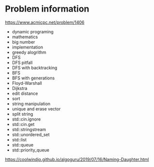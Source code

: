 # Problem information

<https://www.acmicpc.net/problem/1406>

- dynamic programing
- mathematics
- big number
- implementation
- greedy alogrithm
- DFS
- DFS pitfall
- DFS with backtracking
- BFS
- BFS with generations
- Floyd-Warshall
- Dijkstra
- edit distance
- sort
- string manipulation
- unique and erase vector
- split string
- std::cin.ignore
- std::cin.get
- std::stringstream
- std::unordered_set
- std::list
- std::queue
- std::priority_queue

<https://coolwindjo.github.io/algoguru/2019/07/16/Naming-Daughter.html>

